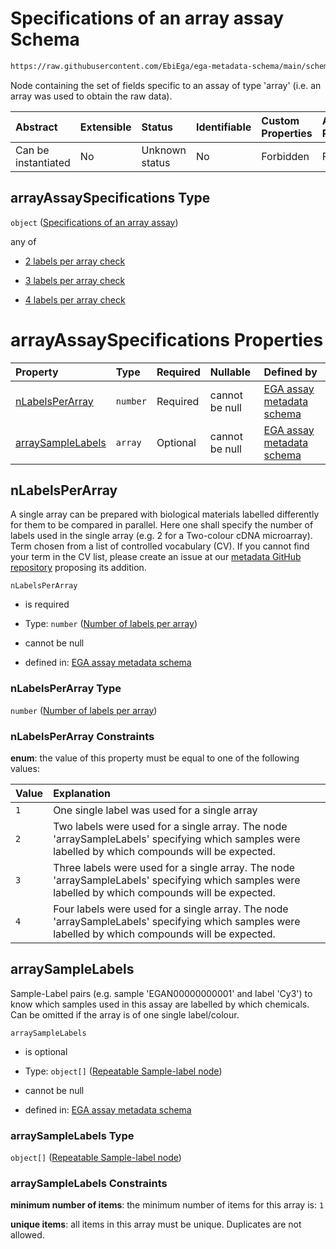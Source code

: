 # Specifications of an array assay Schema

```txt
https://raw.githubusercontent.com/EbiEga/ega-metadata-schema/main/schemas/EGA.assay.json#/properties/assayTypeSpecifications/properties/arrayAssaySpecifications
```

Node containing the set of fields specific to an assay of type 'array' (i.e. an array was used to obtain the raw data).

| Abstract            | Extensible | Status         | Identifiable | Custom Properties | Additional Properties | Access Restrictions | Defined In                                                                 |
| :------------------ | :--------- | :------------- | :----------- | :---------------- | :-------------------- | :------------------ | :------------------------------------------------------------------------- |
| Can be instantiated | No         | Unknown status | No           | Forbidden         | Forbidden             | none                | [EGA.assay.json\*](../../../schemas/EGA.assay.json "open original schema") |

## arrayAssaySpecifications Type

`object` ([Specifications of an array assay](ega-3-properties-assay-type-specifications-properties-specifications-of-an-array-assay.md))

any of

* [2 labels per array check](ega-3-properties-assay-type-specifications-properties-specifications-of-an-array-assay-anyof-2-labels-per-array-check.md "check type definition")

* [3 labels per array check](ega-3-properties-assay-type-specifications-properties-specifications-of-an-array-assay-anyof-3-labels-per-array-check.md "check type definition")

* [4 labels per array check](ega-3-properties-assay-type-specifications-properties-specifications-of-an-array-assay-anyof-4-labels-per-array-check.md "check type definition")

# arrayAssaySpecifications Properties

| Property                                | Type     | Required | Nullable       | Defined by                                                                                                                                                                                                                                                                                                                                                                      |
| :-------------------------------------- | :------- | :------- | :------------- | :------------------------------------------------------------------------------------------------------------------------------------------------------------------------------------------------------------------------------------------------------------------------------------------------------------------------------------------------------------------------------ |
| [nLabelsPerArray](#nlabelsperarray)     | `number` | Required | cannot be null | [EGA assay metadata schema](ega-3-properties-assay-type-specifications-properties-specifications-of-an-array-assay-properties-number-of-labels-per-array.md "https://raw.githubusercontent.com/EbiEga/ega-metadata-schema/main/schemas/EGA.assay.json#/properties/assayTypeSpecifications/properties/arrayAssaySpecifications/properties/nLabelsPerArray")                      |
| [arraySampleLabels](#arraysamplelabels) | `array`  | Optional | cannot be null | [EGA assay metadata schema](ega-3-properties-assay-type-specifications-properties-specifications-of-an-array-assay-properties-array-of-samplelabel-pairs-of-the-array-assay.md "https://raw.githubusercontent.com/EbiEga/ega-metadata-schema/main/schemas/EGA.assay.json#/properties/assayTypeSpecifications/properties/arrayAssaySpecifications/properties/arraySampleLabels") |

## nLabelsPerArray

A single array can be prepared with biological materials labelled differently for them to be compared in parallel. Here one shall specify the number of labels used in the single array (e.g. 2 for a Two-colour cDNA microarray). Term chosen from a list of controlled vocabulary (CV). If you cannot find your term in the CV list, please create an issue at our [metadata GitHub repository](https://github.com/EbiEga/ega-metadata-schema/issues/new/choose) proposing its addition.

`nLabelsPerArray`

* is required

* Type: `number` ([Number of labels per array](ega-3-properties-assay-type-specifications-properties-specifications-of-an-array-assay-properties-number-of-labels-per-array.md))

* cannot be null

* defined in: [EGA assay metadata schema](ega-3-properties-assay-type-specifications-properties-specifications-of-an-array-assay-properties-number-of-labels-per-array.md "https://raw.githubusercontent.com/EbiEga/ega-metadata-schema/main/schemas/EGA.assay.json#/properties/assayTypeSpecifications/properties/arrayAssaySpecifications/properties/nLabelsPerArray")

### nLabelsPerArray Type

`number` ([Number of labels per array](ega-3-properties-assay-type-specifications-properties-specifications-of-an-array-assay-properties-number-of-labels-per-array.md))

### nLabelsPerArray Constraints

**enum**: the value of this property must be equal to one of the following values:

| Value | Explanation                                                                                                                                         |
| :---- | :-------------------------------------------------------------------------------------------------------------------------------------------------- |
| `1`   | One single label was used for a single array                                                                                                        |
| `2`   | Two labels were used for a single array. The node 'arraySampleLabels' specifying which samples were labelled by which compounds will be expected.   |
| `3`   | Three labels were used for a single array. The node 'arraySampleLabels' specifying which samples were labelled by which compounds will be expected. |
| `4`   | Four labels were used for a single array. The node 'arraySampleLabels' specifying which samples were labelled by which compounds will be expected.  |

## arraySampleLabels

Sample-Label pairs (e.g. sample 'EGAN00000000001' and label 'Cy3') to know which samples used in this assay are labelled by which chemicals. Can be omitted if the array is of one single label/colour.

`arraySampleLabels`

* is optional

* Type: `object[]` ([Repeatable Sample-label node](ega-4-defs-repeatable-sample-label-node.md))

* cannot be null

* defined in: [EGA assay metadata schema](ega-3-properties-assay-type-specifications-properties-specifications-of-an-array-assay-properties-array-of-samplelabel-pairs-of-the-array-assay.md "https://raw.githubusercontent.com/EbiEga/ega-metadata-schema/main/schemas/EGA.assay.json#/properties/assayTypeSpecifications/properties/arrayAssaySpecifications/properties/arraySampleLabels")

### arraySampleLabels Type

`object[]` ([Repeatable Sample-label node](ega-4-defs-repeatable-sample-label-node.md))

### arraySampleLabels Constraints

**minimum number of items**: the minimum number of items for this array is: `1`

**unique items**: all items in this array must be unique. Duplicates are not allowed.
